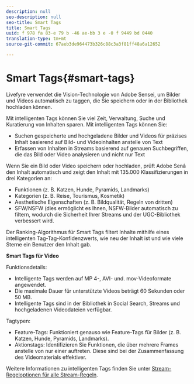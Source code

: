 ```yaml
---
description: null
seo-description: null
seo-title: Smart Tags
title: Smart Tags
uuid: f 978 fa 83-e 79 b -46 ae-bb 3 e -0 f 9449 bd 0440
translation-type: tm+mt
source-git-commit: 67aeb3de964473b326c88c3a3f81ff48a6a12652

---
```



# Smart Tags{#smart-tags}

Livefyre verwendet die Vision-Technologie von Adobe Sensei, um Bilder und Videos automatisch zu taggen, die Sie speichern oder in der Bibliothek hochladen können.

Mit intelligenten Tags können Sie viel Zeit, Verwaltung, Suche und Kuratierung von Inhalten sparen. Mit intelligenten Tags können Sie:

* Suchen gespeicherte und hochgeladene Bilder und Videos für präzises Inhalt basierend auf Bild- und Videoinhalten anstelle von Text
* Erfassen von Inhalten in Streams basierend auf genauen Suchbegriffen, die das Bild oder Video analysieren und nicht nur Text

Wenn Sie ein Bild oder Video speichern oder hochladen, prüft Adobe Senâ den Inhalt automatisch und zeigt den Inhalt mit 135.000 Klassifizierungen in drei Kategorien an:

* Funktionen (z. B. Katzen, Hunde, Pyramids, Landmarks)
* Kategorien (z. B. Reise, Tourismus, Kosmetik)
* Aesthetische Eigenschaften (z. B. Bildqualität, Regeln von dritten)
* SFW/NSFW (dies ermöglicht es Ihnen, NSFW-Bilder automatisch zu filtern, wodurch die Sicherheit Ihrer Streams und der UGC-Bibliothek verbessert wird.

Der Ranking-Algorithmus für Smart Tags filtert Inhalte mithilfe eines intelligenten Tag-Tag-Konfidenzwerts, wie neu der Inhalt ist und wie viele Sterne ein Benutzer den Inhalt gab.

**Smart Tags für Video**

Funktionsdetails:

* Intelligente Tags werden auf MP 4-, AVI- und. mov-Videoformate angewendet.
* Die maximale Dauer für unterstützte Videos beträgt 60 Sekunden oder 50 MB.
* Intelligente Tags sind in der Bibliothek in Social Search, Streams und hochgeladenen Videodateien verfügbar.

Tagtypen:

* Feature-Tags: Funktioniert genauso wie Feature-Tags für Bilder (z. B. Katzen, Hunde, Pyramids, Landmarks).
* Aktionstags: Identifizieren Sie Funktionen, die über mehrere Frames anstelle von nur einer auftreten. Diese sind bei der Zusammenfassung des Videomaterials effektiver.

Weitere Informationen zu intelligenten Tags finden Sie unter [Stream-Regeloptionen für alle Stream-Regeln](../../c-streams/c-stream-rule-options-for-all-stream-rules.md#c_stream_rule_options_for_all_stream_rules).

